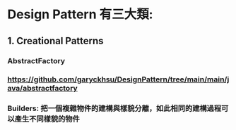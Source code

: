 # Design Pattern 有三大類:

## 1. Creational Patterns

### AbstractFactory
### https://github.com/garyckhsu/DesignPattern/tree/main/main/java/abstractfactory

### Builders: 把一個複雜物件的建構與樣貌分離，如此相同的建構過程可以產生不同樣貌的物件